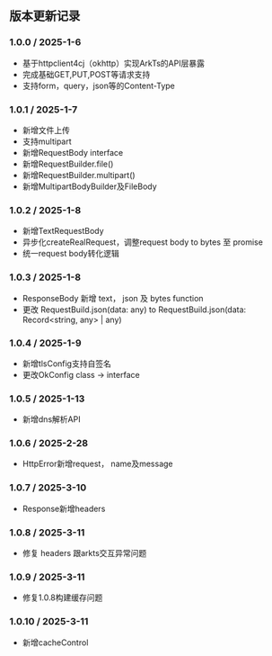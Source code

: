 ## 版本更新记录


### 1.0.0 / 2025-1-6

- 基于httpclient4cj（okhttp）实现ArkTs的API层暴露
- 完成基础GET,PUT,POST等请求支持
- 支持form，query，json等的Content-Type

### 1.0.1 / 2025-1-7

- 新增文件上传
- 支持multipart
- 新增RequestBody interface
- 新增RequestBuilder.file()
- 新增RequestBuilder.multipart()
- 新增MultipartBodyBuilder及FileBody

### 1.0.2 / 2025-1-8

- 新增TextRequestBody
- 异步化createRealRequest，调整request body to bytes 至 promise
- 统一request body转化逻辑

### 1.0.3 / 2025-1-8
- ResponseBody 新增 text， json 及 bytes function
- 更改 RequestBuild.json<T>(data: any) to RequestBuild.json<T>(data: Record<string, any> | any)

### 1.0.4 / 2025-1-9
- 新增tlsConfig支持自签名
- 更改OkConfig class -> interface

### 1.0.5 / 2025-1-13
- 新增dns解析API

### 1.0.6 / 2025-2-28
- HttpError新增request， name及message

### 1.0.7 / 2025-3-10
- Response新增headers

### 1.0.8 / 2025-3-11
- 修复 headers 跟arkts交互异常问题

### 1.0.9 / 2025-3-11
- 修复1.0.8构建缓存问题

### 1.0.10 / 2025-3-11
- 新增cacheControl